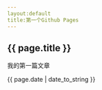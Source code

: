 ```yaml
---
layout:default
title:第一个Github Pages
---
```


<h2>{{ page.title }}</h2>
<p>我的第一篇文章</p>
<p>{{ page.date | date_to_string }}</p>